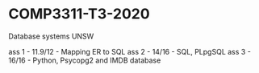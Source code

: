 # COMP3311-T3-2020
Database systems UNSW

ass 1 - 11.9/12 - Mapping ER to SQL
ass 2 - 14/16 - SQL, PLpgSQL
ass 3 - 16/16 - Python, Psycopg2 and IMDB database

